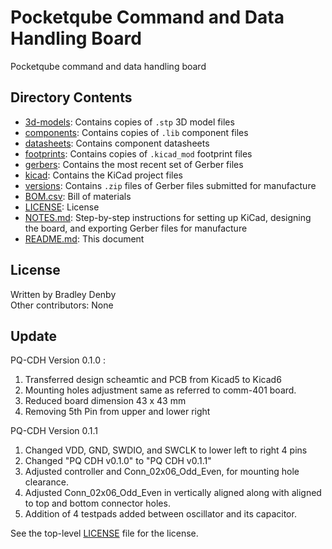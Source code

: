 # Pocketqube Command and Data Handling Board

Pocketqube command and data handling board

## Directory Contents

* [3d-models](3d-models/README.md): Contains copies of `.stp` 3D model files
* [components](components/README.md): Contains copies of `.lib` component files
* [datasheets](datasheets/README.md): Contains component datasheets
* [footprints](footprints/README.md): Contains copies of `.kicad_mod` footprint
  files
* [gerbers](gerbers/README.md): Contains the most recent set of Gerber files
* [kicad](kicad/README.md): Contains the KiCad project files
* [versions](versions/README.md): Contains `.zip` files of Gerber files
  submitted for manufacture
* [BOM.csv](BOM.csv): Bill of materials
* [LICENSE](LICENSE): License
* [NOTES.md](NOTES.md): Step-by-step instructions for setting up KiCad,
  designing the board, and exporting Gerber files for manufacture
* [README.md](README.md): This document

## License

Written by Bradley Denby  
Other contributors: None

## Update

PQ-CDH Version 0.1.0 : 

1. Transferred design scheamtic and PCB from Kicad5 to Kicad6
2. Mounting holes adjustment same as referred to comm-401 board.
3. Reduced board dimension 43 x 43 mm
4. Removing 5th Pin from upper and lower right

PQ-CDH Version 0.1.1

1. Changed VDD, GND, SWDIO, and SWCLK to lower left to right 4 pins
2. Changed "PQ CDH v0.1.0" to "PQ CDH v0.1.1"
3. Adjusted controller and Conn_02x06_Odd_Even, for mounting hole clearance.
4. Adjusted Conn_02x06_Odd_Even in vertically aligned along with aligned to top and bottom connector holes.
5. Addition of 4 testpads added between oscillator and its capacitor.

See the top-level [LICENSE](LICENSE) file for the license.
